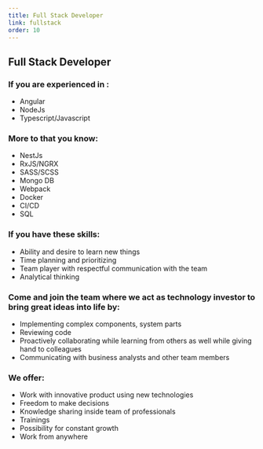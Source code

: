 ```yaml
---
title: Full Stack Developer
link: fullstack
order: 10
---
```

## Full Stack Developer

### If you are experienced in :
* Angular
* NodeJs
* Typescript/Javascript

### More to that you know:
* NestJs
* RxJS/NGRX
* SASS/SCSS
* Mongo DB
* Webpack
* Docker
* CI/CD
* SQL

### If you have these skills:
* Ability and desire to learn new things
* Time planning and prioritizing
* Team player with respectful communication with the team
* Analytical thinking

### Come and join the team where we act as technology investor to bring great ideas into life by:
* Implementing complex components, system parts
* Reviewing code
* Proactively collaborating while learning from others as well while giving hand to colleagues
* Communicating with business analysts and other team members

### We offer:
* Work with innovative product using new technologies
* Freedom to make decisions
* Knowledge sharing inside team of professionals
* Trainings
* Possibility for constant growth
* Work from anywhere
